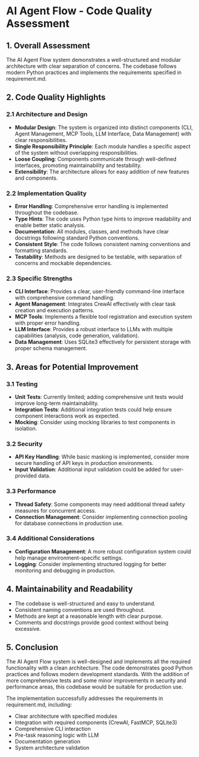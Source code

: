 # AI Agent Flow - Code Quality Assessment

## 1. Overall Assessment
The AI Agent Flow system demonstrates a well-structured and modular architecture with clear separation of concerns. The codebase follows modern Python practices and implements the requirements specified in requirement.md.

## 2. Code Quality Highlights

### 2.1 Architecture and Design
- **Modular Design**: The system is organized into distinct components (CLI, Agent Management, MCP Tools, LLM Interface, Data Management) with clear responsibilities.
- **Single Responsibility Principle**: Each module handles a specific aspect of the system without overlapping responsibilities.
- **Loose Coupling**: Components communicate through well-defined interfaces, promoting maintainability and testability.
- **Extensibility**: The architecture allows for easy addition of new features and components.

### 2.2 Implementation Quality
- **Error Handling**: Comprehensive error handling is implemented throughout the codebase.
- **Type Hints**: The code uses Python type hints to improve readability and enable better static analysis.
- **Documentation**: All modules, classes, and methods have clear docstrings following standard Python conventions.
- **Consistent Style**: The code follows consistent naming conventions and formatting standards.
- **Testability**: Methods are designed to be testable, with separation of concerns and mockable dependencies.

### 2.3 Specific Strengths
- **CLI Interface**: Provides a clear, user-friendly command-line interface with comprehensive command handling.
- **Agent Management**: Integrates CrewAI effectively with clear task creation and execution patterns.
- **MCP Tools**: Implements a flexible tool registration and execution system with proper error handling.
- **LLM Interface**: Provides a robust interface to LLMs with multiple capabilities (analysis, code generation, validation).
- **Data Management**: Uses SQLite3 effectively for persistent storage with proper schema management.

## 3. Areas for Potential Improvement

### 3.1 Testing
- **Unit Tests**: Currently limited; adding comprehensive unit tests would improve long-term maintainability.
- **Integration Tests**: Additional integration tests could help ensure component interactions work as expected.
- **Mocking**: Consider using mocking libraries to test components in isolation.

### 3.2 Security
- **API Key Handling**: While basic masking is implemented, consider more secure handling of API keys in production environments.
- **Input Validation**: Additional input validation could be added for user-provided data.

### 3.3 Performance
- **Thread Safety**: Some components may need additional thread safety measures for concurrent access.
- **Connection Management**: Consider implementing connection pooling for database connections in production use.

### 3.4 Additional Considerations
- **Configuration Management**: A more robust configuration system could help manage environment-specific settings.
- **Logging**: Consider implementing structured logging for better monitoring and debugging in production.

## 4. Maintainability and Readability
- The codebase is well-structured and easy to understand.
- Consistent naming conventions are used throughout.
- Methods are kept at a reasonable length with clear purpose.
- Comments and docstrings provide good context without being excessive.

## 5. Conclusion
The AI Agent Flow system is well-designed and implements all the required functionality with a clean architecture. The code demonstrates good Python practices and follows modern development standards. With the addition of more comprehensive tests and some minor improvements in security and performance areas, this codebase would be suitable for production use.

The implementation successfully addresses the requirements in requirement.md, including:
- Clear architecture with specified modules
- Integration with required components (CrewAI, FastMCP, SQLite3)
- Comprehensive CLI interaction
- Pre-task reasoning logic with LLM
- Documentation generation
- System architecture validation